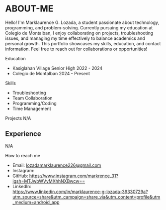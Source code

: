 # ABOUT-ME
Hello! I'm Marklaurence G. Lozada, a student passionate about technology, programming, and problem-solving. Currently pursuing my education at Colegio de Montalban, I enjoy collaborating on projects, troubleshooting issues, and managing my time effectively to balance academics and personal growth. This portfolio showcases my skills, education, and contact information. Feel free to reach out for collaborations or opportunities!

 Education
- Kasiglahan Village Senior High
  2022 - 2024  
- Colegio de Montalban
  2024 - Present  

 Skills
- Troubleshooting  
- Team Collaboration  
- Programming/Coding  
- Time Management  

 Projects
N/A

## Experience
N/A

 How to reach me
- Email: lozadamarklaurence226@gmail.com  
- Instagram:
- GitHub: https://www.instagram.com/markrence_31?igsh=MTJwbWVvMXhhNXBwcw==
- LinkedIn:  
https://www.linkedin.com/in/marklaurence-g-lozada-39330729a?utm_source=share&utm_campaign=share_via&utm_content=profile&utm_medium=android_app
